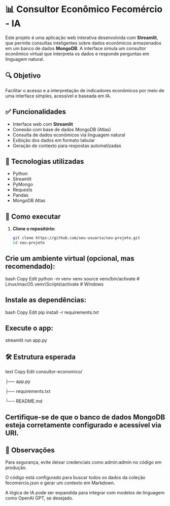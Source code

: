 # 📊 Consultor Econômico Fecomércio - IA

Este projeto é uma aplicação web interativa desenvolvida com **Streamlit**, que permite consultas inteligentes sobre dados econômicos armazenados em um banco de dados **MongoDB**. A interface simula um consultor econômico virtual que interpreta os dados e responde perguntas em linguagem natural.

## 🔍 Objetivo

Facilitar o acesso e a interpretação de indicadores econômicos por meio de uma interface simples, acessível e baseada em IA.

## ✅ Funcionalidades

- Interface web com **Streamlit**
- Conexão com base de dados MongoDB (Atlas)
- Consulta de dados econômicos via linguagem natural
- Exibição dos dados em formato tabular
- Geração de contexto para respostas automatizadas

## 🧰 Tecnologias utilizadas

- Python
- Streamlit
- PyMongo
- Requests
- Pandas
- MongoDB Atlas

## 🚀 Como executar

1. **Clone o repositório:**

   ```bash
   git clone https://github.com/seu-usuario/seu-projeto.git
   cd seu-projeto

## Crie um ambiente virtual (opcional, mas recomendado):

bash
Copy
Edit
python -m venv venv
source venv/bin/activate  # Linux/macOS
venv\Scripts\activate     # Windows

## Instale as dependências:

bash
Copy
Edit
pip install -r requirements.txt

## Execute o app:

streamlit run app.py


## 🛠 Estrutura esperada
text
Copy
Edit
consultor-economico/

├── app.py

├── requirements.txt

└── README.md

## Certifique-se de que o banco de dados MongoDB esteja corretamente configurado e acessível via URI.

## 📌 Observações
Para segurança, evite deixar credenciais como admin:admin no código em produção.

O código está configurado para buscar todos os dados da coleção fecomercio.json e gerar um contexto em Markdown.

A lógica de IA pode ser expandida para integrar com modelos de linguagem como OpenAI GPT, se desejado.
